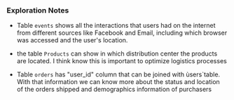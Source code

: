 ### Exploration Notes

- Table `events` shows all the interactions that users had on the internet from different sources like Facebook and Email, including which browser was accessed and the user's location.

- the table `Products` can show in which distribution center the products are located. I think know this is important to optimize logistics processes

- Table `orders` has "user_id" column that can be joined with ùsers`table. With that information we can know more about the status and location of the orders shipped and demographics information of purchasers

